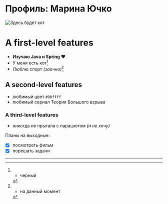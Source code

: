 # Профиль: Марина Ючко

![Здесь будет кот](https://timeweb.com/ru/community/article/76/764f95f44260ef4aafaa2e80a0f59784.jpg)

# A first-level features
- __Изучаю Java и Spring ❤️__
- У меня есть кот[^1]
- Люблю спорт _(заочно)_[^2]

## A second-level features
- любимый цвет `#00ffff`
- любимый сериал Теория Большого взрыва

### A third-level features
- никогда не прыгала с парашютом _(и не хочу)_


Планы на выходные:
- [X] посмотреть фильм
- [X] порешать задачи

_______________________________
[^1]: - черный
[^2]: - на данный момент
